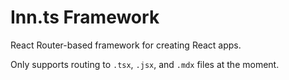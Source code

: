 # Inn.ts Framework

React Router-based framework for creating React apps.

Only supports routing to `.tsx`, `.jsx`, and `.mdx` files at the moment.
